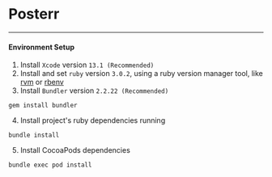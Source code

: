 # Posterr
---
#### Environment Setup

1. Install `Xcode` version `13.1 (Recommended)`
2. Install and set `ruby` version `3.0.2`, using a ruby version manager tool, like [rvm](https://rvm.io/) or [rbenv](https://github.com/rbenv/rbenv)
3. Install `Bundler` version `2.2.22 (Recommended)`
```
gem install bundler
```
4. Install project's ruby dependencies running 
```
bundle install
```
5. Install CocoaPods dependencies
```
bundle exec pod install
```